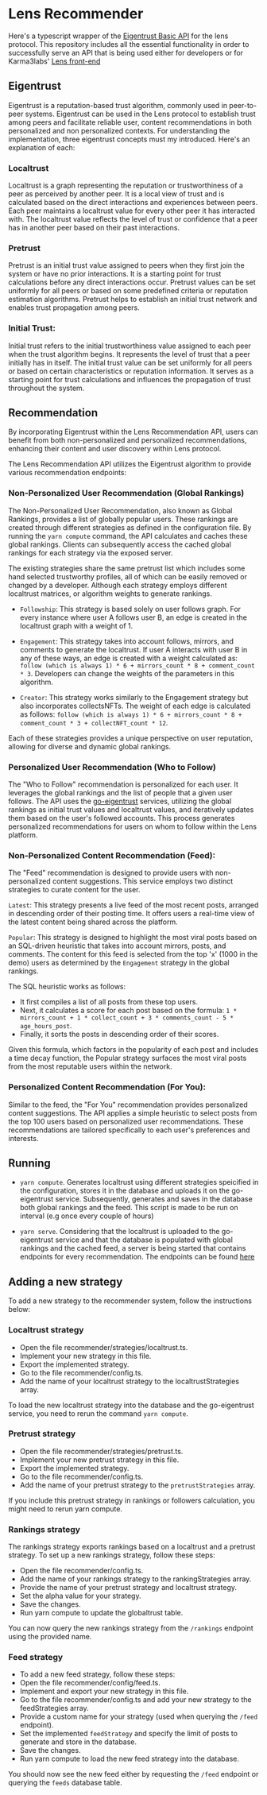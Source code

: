 # Lens Recommender

Here's a typescript wrapper of the [Eigentrust Basic API](https://k3l.io/docs/api/basic/v1/) for the lens protocol. This repository includes all the essential functionality in order to successfully serve an API that is being used either for developers or for Karma3labs' [Lens front-end](https://lens.k3l.io)

## Eigentrust

Eigentrust is a reputation-based trust algorithm, commonly used in peer-to-peer systems. Eigentrust can be used in the Lens protocol to establish trust among peers and facilitate reliable user, content recommendations in both personalized and non personalized contexts. For understanding the implementation, three eigentrust concepts must my introduced. Here's an explanation of each:

### Localtrust

Localtrust is a graph representing the reputation or trustworthiness of a peer as perceived by another peer. It is a local view of trust and is calculated based on the direct interactions and experiences between peers. Each peer maintains a localtrust value for every other peer it has interacted with. The localtrust value reflects the level of trust or confidence that a peer has in another peer based on their past interactions.

### Pretrust

Pretrust is an initial trust value assigned to peers when they first join the system or have no prior interactions. It is a starting point for trust calculations before any direct interactions occur. Pretrust values can be set uniformly for all peers or based on some predefined criteria or reputation estimation algorithms. Pretrust helps to establish an initial trust network and enables trust propagation among peers.

### Initial Trust:

Initial trust refers to the initial trustworthiness value assigned to each peer
when the trust algorithm begins. It represents the level of trust that a peer
initially has in itself. The initial trust value can be set uniformly for all
peers or based on certain characteristics or reputation information. It serves
as a starting point for trust calculations and influences the propagation of
trust throughout the system.

## Recommendation

By incorporating Eigentrust within the Lens Recommendation API, users can
benefit from both non-personalized and personalized recommendations, enhancing
their content and user discovery within Lens protocol.

The Lens Recommendation API utilizes the Eigentrust algorithm to provide various
recommendation endpoints:

### Non-Personalized User Recommendation (Global Rankings)

The Non-Personalized User Recommendation, also known as Global Rankings, provides a list of globally popular users. These rankings are created through different strategies as defined in the configuration file. By running the `yarn compute` command, the API calculates and caches these global rankings. Clients can subsequently access the cached global rankings for each strategy via the exposed server.

The existing strategies share the same pretrust list which includes some hand selected trustworthy profiles, all of which can be easily removed or changed by a developer. Although each strategy employs different localtrust matrices, or algorithm weights to generate rankings.

- `Followship`: This strategy is based solely on user follows graph. For every instance where user A follows user B, an edge is created in the localtrust graph with a weight of 1.

- `Engagement`: This strategy takes into account follows, mirrors, and comments to generate the localtrust. If user A interacts with user B in any of these ways, an edge is created with a weight calculated as: `follow (which is always 1) * 6 + mirrors_count * 8 + comment_count * 3`. Developers can change the weights of the parameters in this algorithm.

- `Creator`: This strategy works similarly to the Engagement strategy but also incorporates collectsNFTs. The weight of each edge is calculated as follows: `follow (which is always 1) * 6 + mirrors_count * 8 + comment_count * 3 + collectNFT_count * 12`.

Each of these strategies provides a unique perspective on user reputation, allowing for diverse and dynamic global rankings.

### Personalized User Recommendation (Who to Follow)

The "Who to Follow" recommendation is personalized for each user. It leverages
the global rankings and the list of people that a given user follows. The API
uses the [go-eigentrust](https://k3l.io/docs/api/basic/v1/) services, utilizing
the global rankings as initial trust values and localtrust values, and
iteratively updates them based on the user's followed accounts. This process
generates personalized recommendations for users on whom to follow within the
Lens platform.

### Non-Personalized Content Recommendation (Feed):

The "Feed" recommendation is designed to provide users with non-personalized content suggestions. This service employs two distinct strategies to curate content for the user.

`Latest`: This strategy presents a live feed of the most recent posts, arranged in descending order of their posting time. It offers users a real-time view of the latest content being shared across the platform.

`Popular`: This strategy is designed to highlight the most viral posts based on an SQL-driven heuristic that takes into account mirrors, posts, and comments. The content for this feed is selected from the top 'x' (1000 in the demo) users as determined by the `Engagement` strategy in the global rankings.

The SQL heuristic works as follows:

- It first compiles a list of all posts from these top users.
- Next, it calculates a score for each post based on the formula: `1 * mirrors_count + 1 * collect_count + 3 * comments_count - 5 * age_hours_post`.
- Finally, it sorts the posts in descending order of their scores.

Given this formula, which factors in the popularity of each post and includes a time decay function, the Popular strategy surfaces the most viral posts from the most reputable users within the network.

### Personalized Content Recommendation (For You):

Similar to the feed, the "For You" recommendation provides personalized content
suggestions. The API applies a simple heuristic to select posts from the top
100 users based on personalized user recommendations. These recommendations are
tailored specifically to each user's preferences and interests.

## Running

- `yarn compute`. Generates localtrust using different strategies speicified in the configuration, stores it in the database and uploads it on the go-eigentrust service. Subsequently, generates and saves in the database both global rankings and the feed. This script is made to be run on interval (e.g once every couple of hours)

- `yarn serve`. Considering that the localtrust is uploaded to the go-eigentrust service and that the database is populated with global rankings and the cached feed, a server is being started that contains endpoints for every recommendation. The endpoints can be found [here](https://openapi.lens.k3l.io)

## Adding a new strategy

To add a new strategy to the recommender system, follow the instructions below:

### Localtrust strategy

- Open the file recommender/strategies/localtrust.ts.
- Implement your new strategy in this file.
- Export the implemented strategy.
- Go to the file recommender/config.ts.
- Add the name of your localtrust strategy to the localtrustStrategies array.

To load the new localtrust strategy into the database and the go-eigentrust service, you need to rerun the command `yarn compute`.

### Pretrust strategy

- Open the file recommender/strategies/pretrust.ts.
- Implement your new pretrust strategy in this file.
- Export the implemented strategy.
- Go to the file recommender/config.ts.
- Add the name of your pretrust strategy to the `pretrustStrategies` array.

If you include this pretrust strategy in rankings or followers calculation, you might need to rerun yarn compute.

### Rankings strategy

The rankings strategy exports rankings based on a localtrust and a pretrust strategy. To set up a new rankings strategy, follow these steps:

- Open the file recommender/config.ts.
- Add the name of your rankings strategy to the rankingStrategies array.
- Provide the name of your pretrust strategy and localtrust strategy.
- Set the alpha value for your strategy.
- Save the changes.
- Run yarn compute to update the globaltrust table.

You can now query the new rankings strategy from the `/rankings` endpoint using the provided name.

### Feed strategy

- To add a new feed strategy, follow these steps:
- Open the file recommender/config/feed.ts.
- Implement and export your new strategy in this file.
- Go to the file recommender/config.ts and add your new strategy to the feedStrategies array.
- Provide a custom name for your strategy (used when querying the `/feed` endpoint).
- Set the implemented `feedStrategy` and specify the limit of posts to generate and store in the database.
- Save the changes.
- Run yarn compute to load the new feed strategy into the database.

You should now see the new feed either by requesting the `/feed` endpoint or querying the `feeds` database table.

